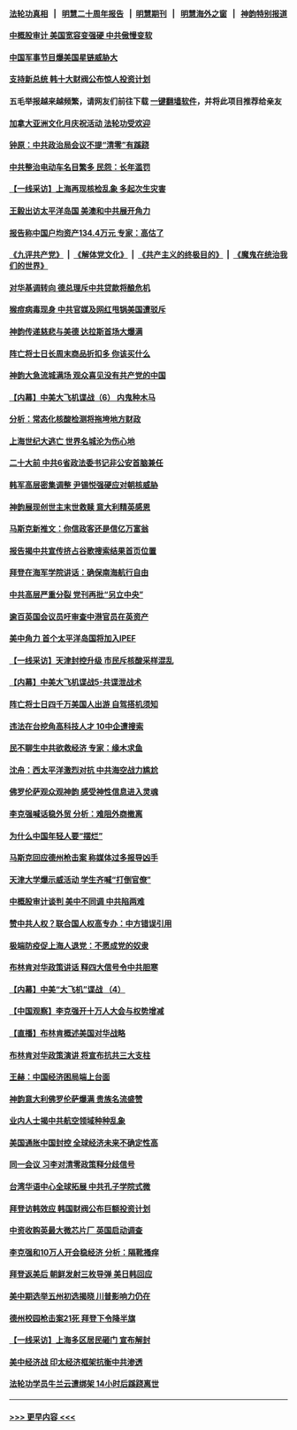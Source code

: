 #### [法轮功真相](https://github.com/gfw-breaker/truth/blob/master/README.md?t=0) &nbsp;&nbsp;|&nbsp;&nbsp; [明慧二十周年报告](https://github.com/gfw-breaker/mh-reports/blob/master/README.md?t=0) &nbsp;&nbsp;|&nbsp;&nbsp;[明慧期刊](https://github.com/gfw-breaker/mh-qikan) &nbsp;&nbsp;|&nbsp;&nbsp; [明慧海外之窗](https://github.com/gfw-breaker/mh-news/blob/master/README.md?t=0) &nbsp;&nbsp;|&nbsp;&nbsp; [神韵特别报道](https://github.com/gfw-breaker/mh-news/blob/master/shenyun.md?t=0)
#### [中概股审计 美国宽容变强硬 中共傲慢变软](../pages/nf4514/n13747819.md?t=05291751) 
#### [中国军事节目爆美国星链威胁大](../pages/nf4514/n13747800.md?t=05291751) 
#### [支持新总统 韩十大财阀公布惊人投资计划](../pages/nf4514/n13747766.md?t=05291751) 
#### 五毛举报越来越频繁，请网友们前往下载 [一键翻墙软件](https://github.com/gfw-breaker/ssr-accounts)，并将此项目推荐给亲友
#### [加拿大亚洲文化月庆祝活动 法轮功受欢迎](../pages/nf4514/n13747735.md?t=05291751) 
#### [钟原：中共政治局会议不提“清零”有蹊跷](../pages/nf4514/n13747573.md?t=05291751) 
#### [中共整治电动车名目繁多 民怨：长年滥罚](../pages/nf4514/n13747579.md?t=05291751) 
#### [【一线采访】上海再现核检乱象 多起次生灾害](../pages/nf4514/n13747317.md?t=05291751) 
#### [王毅出访太平洋岛国 美澳和中共展开角力](../pages/nf4514/n13747108.md?t=05291751) 
#### [报告称中国户均资产134.4万元 专家：高估了](../pages/nf4514/n13747372.md?t=05291751) 
#### [《九评共产党》](https://github.com/begood0513/9ping.md/blob/master/README.md) &nbsp;|&nbsp; [《解体党文化》](../../../../jtdwh.md/blob/master/README.md)  &nbsp;|&nbsp; [《共产主义的终极目的》](../../../../gczydzjmd.md/blob/master/README.md) &nbsp;|&nbsp; [《魔鬼在统治我们的世界》](../../../../mgztzwmdsj.md/blob/master/README.md) 
#### [对华基调转向 德总理斥中共贷款将酿危机](../pages/nf4514/n13747475.md?t=05291751) 
#### [猴痘病毒现身 中共官媒及网红甩锅美国遭驳斥](../pages/nf4514/n13747230.md?t=05291751) 
#### [神韵传递慈悲与美德 达拉斯首场大爆满](../pages/nf4514/n13747424.md?t=05291751) 
#### [阵亡将士日长周末商品折扣多 你该买什么](../pages/nf4514/n13747135.md?t=05291751) 
#### [神韵大急流城满场 观众喜见没有共产党的中国](../pages/nf4514/n13747406.md?t=05291751) 
#### [【内幕】中美大飞机谍战（6） 内鬼种木马](../pages/nf4514/n13747248.md?t=05291751) 
#### [分析：常态化核酸检测将拖垮地方财政](../pages/nf4514/n13747225.md?t=05291751) 
#### [上海世纪大逃亡 世界名城沦为伤心地](../pages/nf4514/n13747294.md?t=05291751) 
#### [二十大前 中共6省政法委书记非公安首脑兼任](../pages/nf4514/n13747269.md?t=05291751) 
#### [韩军高层密集调整 尹锡悦强硬应对朝核威胁](../pages/nf4514/n13747246.md?t=05291751) 
#### [神韵展现创世主末世救赎 意大利精英感恩](../pages/nf4514/n13747236.md?t=05291751) 
#### [马斯克新推文：你信政客还是信亿万富翁](../pages/nf4514/n13746891.md?t=05291751) 
#### [报告揭中共宣传挤占谷歌搜索结果首页位置](../pages/nf4514/n13746870.md?t=05291751) 
#### [拜登在海军学院讲话：确保南海航行自由](../pages/nf4514/n13746988.md?t=05291751) 
#### [中共高层严重分裂 党刊再批“另立中央”](../pages/nf4514/n13747012.md?t=05291751) 
#### [逾百英国会议员吁审查中港官员在英资产](../pages/nf4514/n13746966.md?t=05291751) 
#### [美中角力 首个太平洋岛国将加入IPEF](../pages/nf4514/n13746926.md?t=05291751) 
#### [【一线采访】天津封控升级 市民斥核酸采样混乱](../pages/nf4514/n13746738.md?t=05291751) 
#### [【内幕】中美大飞机谍战5-共谍泄战术](../pages/nf4514/n13746387.md?t=05291751) 
#### [阵亡将士日四千万美国人出游 自驾搭机须知](../pages/nf4514/n13746848.md?t=05291751) 
#### [违法在台挖角高科技人才 10中企遭搜索](../pages/nf4514/n13746570.md?t=05291751) 
#### [民不聊生中共欲救经济 专家：缘木求鱼](../pages/nf4514/n13746227.md?t=05291751) 
#### [沈舟：西太平洋激烈对抗 中共海空战力尴尬](../pages/nf4514/n13746437.md?t=05291751) 
#### [佛罗伦萨观众观神韵 感受神性信息进入灵魂](../pages/nf4514/n13746518.md?t=05291751) 
#### [李克强喊话稳外贸 分析：难阻外商撤离](../pages/nf4514/n13746266.md?t=05291751) 
#### [为什么中国年轻人要“摆烂”](../pages/nf4514/n13746219.md?t=05291751) 
#### [马斯克回应德州枪击案 称媒体过多报导凶手](../pages/nf4514/n13746165.md?t=05291751) 
#### [天津大学爆示威活动 学生齐喊“打倒官僚”](../pages/nf4514/n13746187.md?t=05291751) 
#### [中概股审计谈判 美中不同调 中共陷两难](../pages/nf4514/n13746049.md?t=05291751) 
#### [赞中共人权？联合国人权高专办：中方错误引用](../pages/nf4514/n13745933.md?t=05291751) 
#### [极端防疫促上海人退党：不愿成党的奴隶](../pages/nf4514/n13745816.md?t=05291751) 
#### [布林肯对华政策讲话 释四大信号令中共胆寒](../pages/nf4514/n13746116.md?t=05291751) 
#### [【内幕】中美“大飞机”谍战 （4）](../pages/nf4514/n13745555.md?t=05291751) 
#### [【中国观察】李克强开十万人大会与权势增减](../pages/nf4514/n13745814.md?t=05291751) 
#### [【直播】布林肯概述美国对华战略](../pages/nf4514/n13745109.md?t=05291751) 
#### [布林肯对华政策演讲 将宣布抗共三大支柱](../pages/nf4514/n13745974.md?t=05291751) 
#### [王赫：中国经济困局端上台面](../pages/nf4514/n13745656.md?t=05291751) 
#### [神韵意大利佛罗伦萨爆满 贵族名流盛赞](../pages/nf4514/n13745675.md?t=05291751) 
#### [业内人士揭中共航空领域种种乱象](../pages/nf4514/n13745602.md?t=05291751) 
#### [美国通胀中国封控 全球经济未来不确定性高](../pages/nf4514/n13745529.md?t=05291751) 
#### [同一会议 习李对清零政策释分歧信号](../pages/nf4514/n13745273.md?t=05291751) 
#### [台湾华语中心全球拓展 中共孔子学院式微](../pages/nf4514/n13745484.md?t=05291751) 
#### [拜登访韩效应 韩国财阀公布巨额投资计划](../pages/nf4514/n13745453.md?t=05291751) 
#### [中资收购英最大微芯片厂 英国启动调查](../pages/nf4514/n13745209.md?t=05291751) 
#### [李克强和10万人开会稳经济 分析：隔靴搔痒](../pages/nf4514/n13744468.md?t=05291751) 
#### [拜登返美后 朝鲜发射三枚导弹 美日韩回应](../pages/nf4514/n13745019.md?t=05291751) 
#### [美中期选举五州初选揭晓 川普影响力仍在](../pages/nf4514/n13745003.md?t=05291751) 
#### [德州校园枪击案21死 拜登下令降半旗](../pages/nf4514/n13745096.md?t=05291751) 
#### [【一线采访】上海多区居民砸门 宣布解封](../pages/nf4514/n13744846.md?t=05291751) 
#### [美中经济战 印太经济框架抗衡中共渗透](../pages/nf4514/n13744604.md?t=05291751) 
#### [法轮功学员牛兰云遭绑架 14小时后蹊跷离世](../pages/nf4514/n13744926.md?t=05291751) 

----
#### [ >>> 更早内容 <<< ](../indexes/nf4514-earlier.md)
